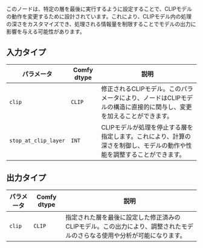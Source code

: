 このノードは、特定の層を最後に実行するように設定することで、CLIPモデルの動作を変更するために設計されています。これにより、CLIPモデル内の処理の深さをカスタマイズでき、処理される情報量を制限することでモデルの出力に影響を与える可能性があります。

## 入力タイプ

| パラメータ            | Comfy dtype | 説明 |
|---------------------|--------------|-------------|
| `clip`               | `CLIP`      | 修正されるCLIPモデル。このパラメータにより、ノードはCLIPモデルの構造に直接的に関与し、変更を加えることができます。 |
| `stop_at_clip_layer` | `INT`       | CLIPモデルが処理を停止する層を指定します。これにより、計算の深さを制御し、モデルの動作や性能を調整することができます。 |

## 出力タイプ

| パラメータ | Comfy dtype | 説明 |
|-----------|-------------|-------------|
| `clip`    | `CLIP`      | 指定された層を最後に設定した修正済みのCLIPモデル。この出力により、調整されたモデルのさらなる使用や分析が可能になります。 |
